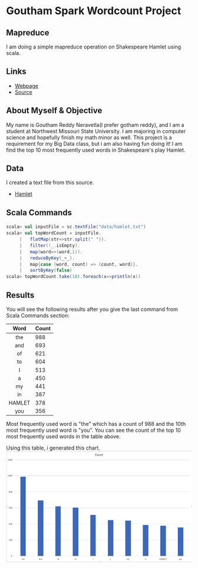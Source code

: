 # Goutham Spark Wordcount Project

## Mapreduce

I am doing a simple mapreduce operation on Shakespeare Hamlet using scala.

## Links
- [Webpage](https://turingloop.github.io/spark-scala-wordcount)
- [Source](https://github.com/turingloop/spark-scala-wordcount)

## About Myself & Objective

My name is Goutham Reddy Neravetla(I prefer gotham reddy), and I am a student at Northwest Missouri State University. I am majoring in computer science and hopefully finish my math minor as well. This project is a requirement for my Big Data class, but i am also having fun doing it! I am find the top 10 most frequently used words in Shakespeare's play Hamlet.

## Data

I created a text file from this source.

- [Hamlet](http://shakespeare.mit.edu/hamlet/full.html)

## Scala Commands

```Scala
scala> val inputFile = sc.textFile("data/hamlet.txt")
scala> val topWordCount = inputFile.
     |   flatMap(str=>str.split(" ")).
     |   filter(!_.isEmpty).
     |   map(word=>(word,1)).
     |   reduceByKey(_+_).
     |   map{case (word, count) => (count, word)}.
     |   sortByKey(false)
scala> topWordCount.take(10).foreach(x=>println(x))
```
## Results

You will see the following results after you give the last command from Scala Commands section:

|  Word  | Count |
|:------:|-------|
| the    | 988   |
| and    | 693   |
| of     | 621   |
| to     | 604   |
| I      | 513   |
| a      | 450   |
| my     | 441   |
| in     | 387   |
| HAMLET | 378   |
| you    | 356   |

Most frequently used word is "the" which has a count of 988 and the 10th most frequently used word is "you". You can see the count of the top 10 most frequently used words in the table above.

Using this table, i generated this chart.
![word count chart](images/chart.png)
